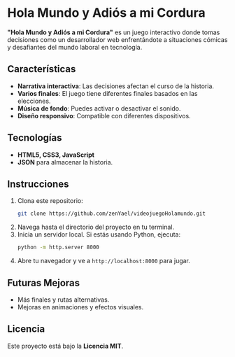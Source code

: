 # **Hola Mundo y Adiós a mi Cordura**

**"Hola Mundo y Adiós a mi Cordura"** es un juego interactivo donde tomas decisiones como un desarrollador web enfrentándote a situaciones cómicas y desafiantes del mundo laboral en tecnología.

## **Características**

- **Narrativa interactiva**: Las decisiones afectan el curso de la historia.
- **Varios finales**: El juego tiene diferentes finales basados en las elecciones.
- **Música de fondo**: Puedes activar o desactivar el sonido.
- **Diseño responsivo**: Compatible con diferentes dispositivos.

## **Tecnologías**

- **HTML5, CSS3, JavaScript**
- **JSON** para almacenar la historia.

## **Instrucciones**

1. Clona este repositorio:
   ```bash
   git clone https://github.com/zenYael/videojuegoHolamundo.git
   ```
2. Navega hasta el directorio del proyecto en tu terminal.
3. Inicia un servidor local. Si estás usando Python, ejecuta:
   ```bash
   python -m http.server 8000
   ```
4. Abre tu navegador y ve a `http://localhost:8000` para jugar.

## **Futuras Mejoras**

- Más finales y rutas alternativas.
- Mejoras en animaciones y efectos visuales.

## **Licencia**

Este proyecto está bajo la **Licencia MIT**.